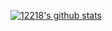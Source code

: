 [![12218's github stats](https://github-readme-stats.vercel.app/api?username=12218)](https://github.com/anuraghazra/github-readme-stats)
